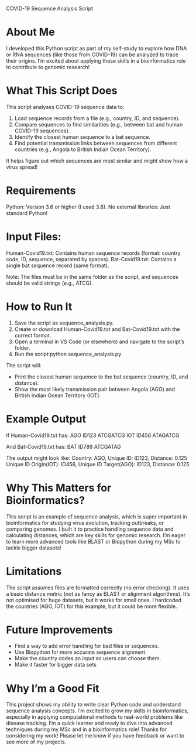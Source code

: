 COVID-19 Sequence Analysis Script


# About Me
I developed this Python script as part of my self-study to explore how DNA or RNA sequences (like those from COVID-19) can be analyzed to trace their origins. I’m excited about applying these skills in a bioinformatics role to contribute to genomic research!

# What This Script Does
This script analyses COVID-19 sequence data to:

1. Load sequence records from a file (e.g., country, ID, and sequence).
2. Compare sequences to find similarities (e.g., between bat and human COVID-19 sequences).
3. Identify the closest human sequence to a bat sequence.
4. Find potential transmission links between sequences from different countries (e.g., Angola to British Indian Ocean Territory).

It helps figure out which sequences are most similar and might show how a virus spread!

# Requirements

Python: Version 3.6 or higher (I used 3.8).
No external libraries: Just standard Python!

# Input Files:
Human-Covid19.txt: Contains human sequence records (format: country code, ID, sequence, separated by spaces).
Bat-Covid19.txt: Contains a single bat sequence record (same format).


Note: The files must be in the same folder as the script, and sequences should be valid strings (e.g., ATCG).

# How to Run It

1. Save the script as sequence_analysis.py.
2. Create or download Human-Covid19.txt and Bat-Covid19.txt with the correct format.
3. Open a terminal in VS Code (or elsewhere) and navigate to the script’s folder.
4. Run the script:python sequence_analysis.py


The script will:
- Print the closest human sequence to the bat sequence (country, ID, and distance).
- Show the most likely transmission pair between Angola (AGO) and British Indian Ocean Territory (IOT).



# Example Output
If Human-Covid19.txt has:
AGO ID123 ATCGATCG
IOT ID456 ATAGATCG

And Bat-Covid19.txt has:
BAT ID789 ATCGATAG

The output might look like:
Country: AGO, Unique ID: ID123, Distance: 0.125
Unique ID Origin(IOT): ID456, Unique ID Target(AGO): ID123, Distance: 0.125

# Why This Matters for Bioinformatics?
This script is an example of sequence analysis, which is super important in bioinformatics for studying virus evolution, tracking outbreaks, or comparing genomes. I built it to practice handling sequence data and calculating distances, which are key skills for genomic research. I’m eager to learn more advanced tools like BLAST or Biopython during my MSc to tackle bigger datasets!

# Limitations

The script assumes files are formatted correctly (no error checking).
It uses a basic distance metric (not as fancy as BLAST or alignment algorithms).
It’s not optimised for huge datasets, but it works for small ones.
I hardcoded the countries (AGO, IOT) for this example, but it could be more flexible.

# Future Improvements

- Find a way to add error handling for bad files or sequences.
- Use Biopython for more accurate sequence alignment.
- Make the country codes an input so users can choose them.
- Make it faster for bigger data sets

# Why I’m a Good Fit

This project shows my ability to write clear Python code and understand sequence analysis concepts. I’m excited to grow my skills in bioinformatics, especially in applying computational methods to real-world problems like disease tracking. I’m a quick learner and ready to dive into advanced techniques during my MSc and in a bioinformatics role!
Thanks for considering my work! Please let me know if you have feedback or want to see more of my projects. 

